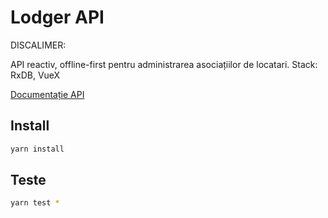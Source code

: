 # Lodger API

DISCALIMER: 

API reactiv, offline-first pentru administrarea asociațiilor de locatari.
Stack: RxDB, VueX

[Documentație API](https://lodger.ro/proiect/documentatie)

## Install

```sh
yarn install
```

## Teste

```sh
yarn test *
```
